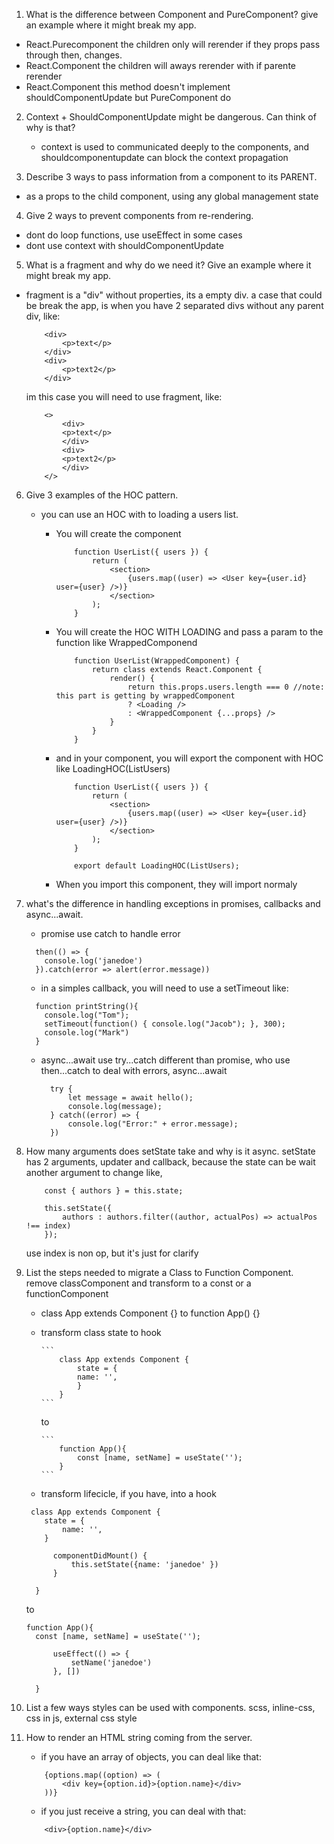 1. What is the difference between Component and PureComponent? give an example where it might break my app.

- React.Purecomponent the children only will rerender if they props pass through then, changes.
- React.Component the children will aways rerender with if parente rerender
- React.Component this method doesn't implement shouldComponentUpdate but PureComponent do

2. Context + ShouldComponentUpdate might be dangerous. Can think of why is that?

   - context is used to communicated deeply to the components, and shouldcomponentupdate can block the context propagation

3. Describe 3 ways to pass information from a component to its PARENT.

- as a props to the child component, using any global management state

4. Give 2 ways to prevent components from re-rendering.

- dont do loop functions, use useEffect in some cases
- dont use context with shouldComponentUpdate

5. What is a fragment and why do we need it? Give an example where it might break my app.

- fragment is a "div" without properties, its a empty div.
  a case that could be break the app, is when you have 2 separated divs without any parent div, like:

  ```
      <div>
          <p>text</p>
      </div>
      <div>
          <p>text2</p>
      </div>
  ```

  im this case you will need to use fragment, like:

  ```
      <>
          <div>
          <p>text</p>
          </div>
          <div>
          <p>text2</p>
          </div>
      </>
  ```

6.  Give 3 examples of the HOC pattern.

    - you can use an HOC with to loading a users list.

      - You will create the component

        ```
            function UserList({ users }) {
                return (
                    <section>
                        {users.map((user) => <User key={user.id} user={user} />)}
                    </section>
                );
            }
        ```

      - You will create the HOC WITH LOADING and pass a param to the function like WrappedComponend

        ```
            function UserList(WrappedComponent) {
                return class extends React.Component {
                    render() {
                        return this.props.users.length === 0 //note: this part is getting by wrappedComponent
                        ? <Loading />
                        : <WrappedComponent {...props} />
                    }
                }
            }
        ```

      - and in your component, you will export the component with HOC like LoadingHOC(ListUsers)

        ```
            function UserList({ users }) {
                return (
                    <section>
                        {users.map((user) => <User key={user.id} user={user} />)}
                    </section>
                );
            }

            export default LoadingHOC(ListUsers);
        ```

      - When you import this component, they will import normaly

7.  what's the difference in handling exceptions in promises, callbacks and async...await.

    - promise use catch to handle error

    ```
      then(() => {
        console.log('janedoe')
      }).catch(error => alert(error.message))
    ```

    - in a simples callback, you will need to use a setTimeout like:

    ```
      function printString(){
        console.log("Tom");
        setTimeout(function() { console.log("Jacob"); }, 300);
        console.log("Mark")
      }
    ```

    - async...await use try...catch different than promise, who use then...catch
      to deal with errors, async...await
      ```
        try {
            let message = await hello();
            console.log(message);
        } catch((error) => {
            console.log("Error:" + error.message);
        })
      ```

8.  How many arguments does setState take and why is it async.
    setState has 2 arguments, updater and callback, because the state can be wait another argument to change like,

    ```
        const { authors } = this.state;

        this.setState({
            authors : authors.filter((author, actualPos) => actualPos !== index)
        });
    ```

    use index is non op, but it's just for clarify

9.  List the steps needed to migrate a Class to Function Component.
    remove classComponent and transform to a const or a functionComponent

    - class App extends Component {} to function App() {}

    - transform class state to hook

          ```
              class App extends Component {
                  state = {
                  name: '',
                  }
              }
          ```

      to

          ```
              function App(){
                  const [name, setName] = useState('');
              }
          ```

    - transform lifecicle, if you have, into a hook

    ```
     class App extends Component {
        state = {
            name: '',
        }

          componentDidMount() {
              this.setState({name: 'janedoe' })
          }

      }
    ```

    to

    ```
    function App(){
      const [name, setName] = useState('');

          useEffect(() => {
              setName('janedoe')
          }, [])

      }
    ```

10. List a few ways styles can be used with components.
    scss, inline-css, css in js, external css style

11. How to render an HTML string coming from the server.

    - if you have an array of objects, you can deal like that:

    ```
        {options.map((option) => (
            <div key={option.id}>{option.name}</div>
        ))}
    ```

    - if you just receive a string, you can deal with that:

    ```
        <div>{option.name}</div>
    ```

